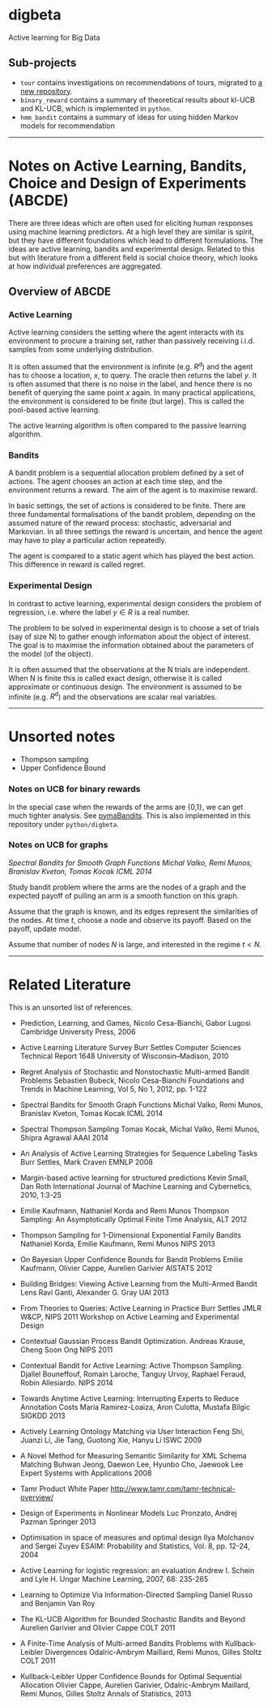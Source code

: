 digbeta
=======

Active learning for Big Data

## Sub-projects

* ```tour``` contains investigations on recommendations of tours, migrated to [a new repository](https://bitbucket.org/d-chen/tour-cikm16).
* ```binary_reward``` contains a summary of theoretical results about kl-UCB and KL-UCB, which is implemented in ```python```.
* ```hmm_bandit``` contains a summary of ideas for using hidden Markov models for recommendation


------


# Notes on Active Learning, Bandits, Choice and Design of Experiments (ABCDE)

There are three ideas which are often used for eliciting human
responses using machine learning predictors. At a high level they are
similar is spirit, but they have different foundations which lead to
different formulations. The ideas are active learning, bandits and
experimental design. Related to this but with literature from a different field is social choice theory, which looks at how individual preferences are aggregated.

## Overview of ABCDE

### Active Learning

Active learning considers the setting where the agent interacts with
its environment to procure a training set, rather than passively
receiving i.i.d. samples from some underlying distribution.

It is often assumed that the environment is infinite (e.g. $R^d$) and
the agent has to choose a location, $x$, to query. The oracle then returns
the label $y$. It is often assumed that there is no noise in the label,
and hence there is no benefit of querying the same point $x$ again. In
many practical applications, the environment is considered to be
finite (but large). This is called the pool-based active learning.

The active learning algorithm is often compared to the passive
learning algorithm.

### Bandits

A bandit problem is a sequential allocation problem defined by a set
of actions. The agent chooses an action at each time step, and the
environment returns a reward. The aim of the agent is to maximise reward.

In basic settings, the set of actions is considered to be
finite. There are three fundamental formalisations of the bandit
problem, depending on the assumed nature of the reward process:
stochastic, adversarial and Markovian. In all three settings the
reward is uncertain, and hence the agent may have to play a particular
action repeatedly.

The agent is compared to a static agent which has played the best
action. This difference in reward is called regret.

### Experimental Design

In contrast to active learning, experimental design considers the problem of regression, i.e. where the label $y\in R$ is a real number.

The problem to be solved in experimental design is to choose a set of
trials (say of size N) to gather enough information about the object
of interest. The goal is to maximise the information obtained about
the parameters of the model (of the object).

It is often assumed that the observations at the N trials are
independent. When N is finite this is called exact design, otherwise
it is called approximate or continuous design. The environment is
assumed to be infinite (e.g. $R^d$) and the observations are scalar real variables.


------

# Unsorted notes

* Thompson sampling
* Upper Confidence Bound

### Notes on UCB for binary rewards

In the special case when the rewards of the arms are {0,1}, we can get much tighter analysis. See [pymaBandits](http://mloss.org/software/view/415/). This is also implemented in this repository under ```python/digbeta```.


### Notes on UCB for graphs

*Spectral Bandits for Smooth Graph Functions
Michal Valko, Remi Munos, Branislav Kveton, Tomas Kocak
ICML 2014*

Study bandit problem where the arms are the nodes of a graph and the expected payoff of pulling an arm is a smooth function on this graph.

Assume that the graph is known, and its edges represent the similarities of the nodes. At time $t$, choose a node and observe its payoff. Based on the payoff, update model.

Assume that number of nodes $N$ is large, and interested in the regime $t < N$.



------

# Related Literature

This is an unsorted list of references.

* Prediction, Learning, and Games,
  Nicolo Cesa-Bianchi, Gabor Lugosi
  Cambridge University Press, 2006

* Active Learning Literature Survey
  Burr Settles
  Computer Sciences Technical Report 1648
  University of Wisconsin–Madison, 2010

* Regret Analysis of Stochastic and Nonstochastic Multi-armed Bandit Problems
  Sebastien Bubeck, Nicolo Cesa-Bianchi
  Foundations and Trends in Machine Learning, Vol 5, No 1, 2012, pp. 1-122

* Spectral Bandits for Smooth Graph Functions
  Michal Valko, Remi Munos, Branislav Kveton, Tomas Kocak
  ICML 2014

* Spectral Thompson Sampling
  Tomas Kocak, Michal Valko, Remi Munos, Shipra Agrawal
  AAAI 2014

* An Analysis of Active Learning Strategies for Sequence Labeling Tasks
  Burr Settles, Mark Craven
  EMNLP 2008

* Margin-based active learning for structured predictions
  Kevin Small, Dan Roth
  International Journal of Machine Learning and Cybernetics, 2010, 1:3-25

* Emilie Kaufmann, Nathaniel Korda and Remi Munos
  Thompson Sampling: An Asymptotically Optimal Finite Time Analysis, ALT 2012

* Thompson Sampling for 1-Dimensional Exponential Family Bandits
  Nathaniel Korda, Emilie Kaufmann, Remi Munos
  NIPS 2013

* On Bayesian Upper Confidence Bounds for Bandit Problems
  Emilie Kaufmann, Olivier Cappe, Aurelien Garivier
  AISTATS 2012
  
* Building Bridges: Viewing Active Learning from the Multi-Armed Bandit Lens
  Ravi Ganti, Alexander G. Gray
  UAI 2013

* From Theories to Queries: Active Learning in Practice
  Burr Settles
  JMLR W&CP, NIPS 2011 Workshop on Active Learning and Experimental Design

* Contextual Gaussian Process Bandit Optimization.
  Andreas Krause, Cheng Soon Ong
  NIPS 2011

* Contextual Bandit for Active Learning: Active Thompson Sampling.
  Djallel Bouneffouf, Romain Laroche, Tanguy Urvoy, Raphael Feraud, Robin Allesiardo.
  NIPS 2014

* Towards Anytime Active Learning: Interrupting Experts to Reduce Annotation Costs
  Maria Ramirez-Loaiza, Aron Culotta, Mustafa Bilgic
  SIGKDD 2013

* Actively Learning Ontology Matching via User Interaction
  Feng Shi, Juanzi Li, Jie Tang, Guotong Xie, Hanyu Li
  ISWC 2009

* A Novel Method for Measuring Semantic Similarity for XML Schema Matching
  Buhwan Jeong, Daewon Lee, Hyunbo Cho, Jaewook Lee
  Expert Systems with Applications 2008

* Tamr Product White Paper
  http://www.tamr.com/tamr-technical-overview/

* Design of Experiments in Nonlinear Models
  Luc Pronzato, Andrej Pazman
  Springer 2013

* Optimisation in space of measures and optimal design
  Ilya Molchanov and Sergei Zuyev
  ESAIM: Probability and Statistics, Vol. 8, pp. 12-24, 2004

* Active Learning for logistic regression: an evaluation
  Andrew I. Schein and Lyle H. Ungar
  Machine Learning, 2007, 68: 235-265

* Learning to Optimize Via Information-Directed Sampling
  Daniel Russo and Benjamin Van Roy

* The KL-UCB Algorithm for Bounded Stochastic Bandits and Beyond  Aurelien Garivier and Olivier Cappe
  COLT 2011
  
* A Finite-Time Analysis of Multi-armed Bandits Problems with Kullback-Leibler Divergences
  Odalric-Ambrym Maillard, Remi Munos, Gilles Stoltz
  COLT 2011
  
* Kullback-Leibler Upper Confidence Bounds for Optimal Sequential Allocation
  Olivier Cappe, Aurelien Garivier, Odalric-Ambrym Maillard, Remi Munos, Gilles Stoltz
  Annals of Statistics, 2013
